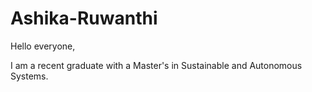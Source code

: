 # Ashika-Ruwanthi

Hello everyone,

I am a recent graduate with a Master's in Sustainable and Autonomous Systems. 
